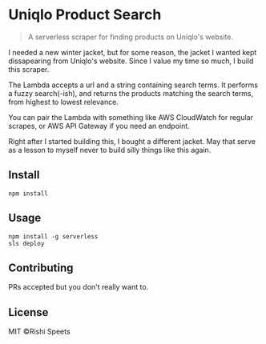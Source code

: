 # Uniqlo Product Search

> A serverless scraper for finding products on Uniqlo's website.

I needed a new winter jacket, but for some reason, the jacket I wanted kept dissapearing from Uniqlo's website. Since I value my time so much, I build this scraper.

The Lambda accepts a url and a string containing search terms. It performs a fuzzy search(-ish), and returns the products matching the search terms, from highest to lowest relevance.

You can pair the Lambda with something like AWS CloudWatch for regular scrapes, or AWS API Gateway if you need an endpoint.

Right after I started building this, I bought a different jacket. May that serve as a lesson to myself never to build silly things like this again.

## Install

```
npm install
```

## Usage

```
npm install -g serverless
sls deploy
```

## Contributing

PRs accepted but you don't really want to.

## License

MIT ©Rishi Speets
